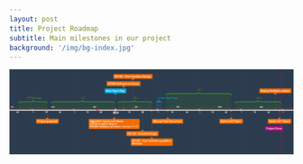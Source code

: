 ```yaml
---
layout: post
title: Project Roadmap
subtitle: Main milestones in our project
background: '/img/bg-index.jpg'
---
```


![Roadmap](/img/posts/roadmap.png)
